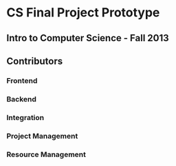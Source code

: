 # CS Final Project Prototype

## Intro to Computer Science - Fall 2013

## Contributors

### Frontend

### Backend

### Integration

### Project Management

### Resource Management